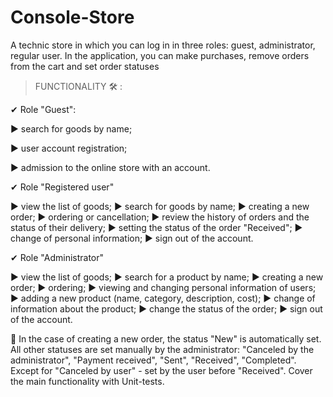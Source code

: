 # Console-Store
A technic store in which you can log in in three roles: guest, administrator, regular user. In the application, you can make purchases, remove orders from the cart and set order statuses

> FUNCTIONALITY 🛠 :

✔ Role "Guest":

► search for goods by name;

► user account registration;

► admission to the online store with an account.

✔ Role "Registered user"

► view the list of goods;
► search for goods by name;
► creating a new order;
► ordering or cancellation;
► review the history of orders and the status of their delivery;
► setting the status of the order "Received";
► change of personal information;
► sign out of the account.

✔ Role "Administrator"

► view the list of goods;
► search for a product by name;
► creating a new order;
► ordering;
► viewing and changing personal information of users;
► adding a new product (name, category, description, cost);
► change of information about the product;
► change the status of the order;
► sign out of the account.

🚩 In the case of creating a new order, the status "New" is automatically set. All other statuses are set manually by the administrator: "Canceled by the administrator", "Payment received", "Sent", "Received", "Completed". Except for "Canceled by user" - set by the user before "Received". Cover the main functionality
with Unit-tests.
